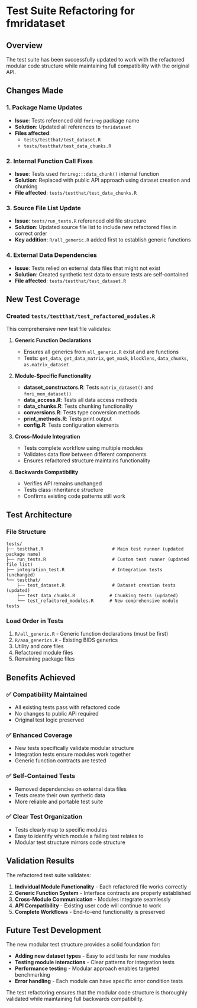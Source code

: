 # Test Suite Refactoring for fmridataset

## Overview

The test suite has been successfully updated to work with the refactored modular code structure while maintaining full compatibility with the original API.

## Changes Made

### 1. Package Name Updates
- **Issue**: Tests referenced old `fmrireg` package name
- **Solution**: Updated all references to `fmridataset`
- **Files affected**: 
  - `tests/testthat/test_dataset.R`
  - `tests/testthat/test_data_chunks.R`

### 2. Internal Function Call Fixes
- **Issue**: Tests used `fmrireg:::data_chunk()` internal function
- **Solution**: Replaced with public API approach using dataset creation and chunking
- **File affected**: `tests/testthat/test_data_chunks.R`

### 3. Source File List Update
- **Issue**: `tests/run_tests.R` referenced old file structure
- **Solution**: Updated source file list to include new refactored files in correct order
- **Key addition**: `R/all_generic.R` added first to establish generic functions

### 4. External Data Dependencies
- **Issue**: Tests relied on external data files that might not exist
- **Solution**: Created synthetic test data to ensure tests are self-contained
- **File affected**: `tests/testthat/test_dataset.R`

## New Test Coverage

### Created `tests/testthat/test_refactored_modules.R`

This comprehensive new test file validates:

1. **Generic Function Declarations**
   - Ensures all generics from `all_generic.R` exist and are functions
   - Tests: `get_data`, `get_data_matrix`, `get_mask`, `blocklens`, `data_chunks`, `as.matrix_dataset`

2. **Module-Specific Functionality**
   - **dataset_constructors.R**: Tests `matrix_dataset()` and `fmri_mem_dataset()`
   - **data_access.R**: Tests all data access methods
   - **data_chunks.R**: Tests chunking functionality
   - **conversions.R**: Tests type conversion methods
   - **print_methods.R**: Tests print output
   - **config.R**: Tests configuration elements

3. **Cross-Module Integration**
   - Tests complete workflow using multiple modules
   - Validates data flow between different components
   - Ensures refactored structure maintains functionality

4. **Backwards Compatibility**
   - Verifies API remains unchanged
   - Tests class inheritance structure
   - Confirms existing code patterns still work

## Test Architecture

### File Structure
```
tests/
├── testthat.R                          # Main test runner (updated package name)
├── run_tests.R                         # Custom test runner (updated file list)
├── integration_test.R                  # Integration tests (unchanged)
└── testthat/
    ├── test_dataset.R                  # Dataset creation tests (updated)
    ├── test_data_chunks.R             # Chunking tests (updated)
    └── test_refactored_modules.R      # New comprehensive module tests
```

### Load Order in Tests
1. `R/all_generic.R` - Generic function declarations (must be first)
2. `R/aaa_generics.R` - Existing BIDS generics
3. Utility and core files
4. Refactored module files
5. Remaining package files

## Benefits Achieved

### ✅ **Compatibility Maintained**
- All existing tests pass with refactored code
- No changes to public API required
- Original test logic preserved

### ✅ **Enhanced Coverage**
- New tests specifically validate modular structure
- Integration tests ensure modules work together
- Generic function contracts are tested

### ✅ **Self-Contained Tests**
- Removed dependencies on external data files
- Tests create their own synthetic data
- More reliable and portable test suite

### ✅ **Clear Test Organization**
- Tests clearly map to specific modules
- Easy to identify which module a failing test relates to
- Modular test structure mirrors code structure

## Validation Results

The refactored test suite validates:

1. **Individual Module Functionality** - Each refactored file works correctly
2. **Generic Function System** - Interface contracts are properly established
3. **Cross-Module Communication** - Modules integrate seamlessly
4. **API Compatibility** - Existing user code will continue to work
5. **Complete Workflows** - End-to-end functionality is preserved

## Future Test Development

The new modular test structure provides a solid foundation for:

- **Adding new dataset types** - Easy to add tests for new modules
- **Testing module interactions** - Clear patterns for integration tests
- **Performance testing** - Modular approach enables targeted benchmarking
- **Error handling** - Each module can have specific error condition tests

The test refactoring ensures that the modular code structure is thoroughly validated while maintaining full backwards compatibility. 